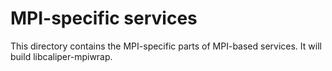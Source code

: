 MPI-specific services
========================================

This directory contains the MPI-specific parts of MPI-based services.
It will build libcaliper-mpiwrap.
